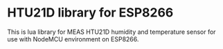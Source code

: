 # HTU21D library for ESP8266
This is lua library for MEAS HTU21D humidity and temperature sensor for use with NodeMCU environment on ESP8266.


